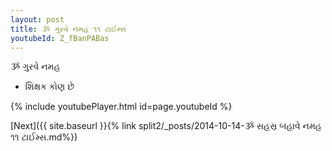 ```yaml
---
layout: post
title: ૐ ગુરવે નમહ ૧૧ ટાઈમ્સ
youtubeId: Z_fBanPABas
---
```

 
 
 ૐ ગુરવે નમહ  
 
 -  શિક્ષક કોણ છે 
 
  
 
  
 
 
 
 
 
 


{% include youtubePlayer.html id=page.youtubeId %}
 
[Next]({{ site.baseurl }}{% link  split2/_posts/2014-10-14-ૐ સહસ્ર બહાવે નમહ ૧૧ ટાઈમ્સ.md%})
 
